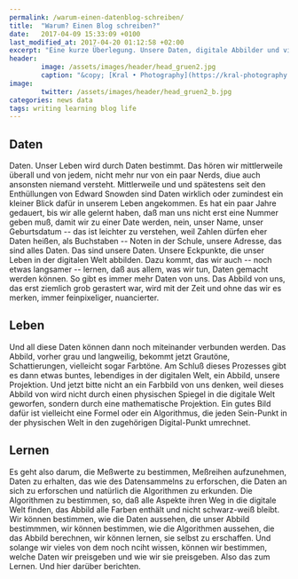 ```yaml
---
permalink: /warum-einen-datenblog-schreiben/
title:  "Warum? Einen Blog schreiben?"
date:   2017-04-09 15:33:09 +0100
last_modified_at: 2017-04-20 01:12:58 +02:00 
excerpt: "Eine kurze Überlegung. Unsere Daten, digitale Abbilder und viel zu lernen. Und hier darüber schreiben."
header:
        image: /assets/images/header/head_gruen2.jpg
        caption: "&copy; [Kral • Photography](https://kral-photography.com)"
image:
        twitter: /assets/images/header/head_gruen2_b.jpg
categories: news data
tags: writing learning blog life
---
```


## Daten

Daten. Unser Leben wird durch Daten bestimmt. Das hören wir mittlerweile überall und von jedem, nicht mehr nur von ein paar Nerds, diue auch ansonsten niemand versteht. Mittlerweile und und spätestens seit den Enthüllungen von Edward Snowden sind Daten wirklich oder zumindest ein kleiner Blick dafür in unserem Leben angekommen. Es hat ein paar Jahre gedauert, bis wir alle gelernt haben, daß man uns nicht erst eine Nummer geben muß, damit wir zu einer Date werden, nein, unser Name, unser Geburtsdatum -- das ist leichter zu verstehen, weil Zahlen dürfen eher Daten heißen, als Buchstaben -- Noten in der Schule, unsere Adresse, das sind alles Daten. Das sind unsere Daten. Unsere Eckpunkte, die unser Leben in der digitalen Welt abbilden. 
Dazu kommt, das wir auch -- noch etwas langsamer -- lernen, daß aus allem, was wir tun, Daten gemacht werden können. So gibt es immer mehr Daten von uns. Das Abbild von uns, das erst ziemlich grob gerastert war, wird mit der Zeit und ohne das wir es merken, immer feinpixeliger, nuancierter.

## Leben

Und all diese Daten können dann noch miteinander verbunden werden. Das Abbild, vorher grau und langweilig, bekommt jetzt Grautöne, Schattierungen, vielleicht sogar Farbtöne. Am Schluß dieses Prozesses gibt es dann etwas buntes, lebendiges in der digitalen Welt, ein Abbild, unsere Projektion. Und jetzt bitte nicht an ein Farbbild von uns denken, weil dieses Abbild von wird nicht durch einen physischen Spiegel in die digitale Welt geworfen, sondern durch eine mathematische Projektion. Ein gutes Bild dafür ist vielleicht eine Formel oder ein Algorithmus, die jeden Sein-Punkt in der physischen Welt in den zugehörigen Digital-Punkt umrechnet.

## Lernen

Es geht also darum, die Meßwerte zu bestimmen, Meßreihen aufzunehmen, Daten zu erhalten, das wie des Datensammelns zu erforschen, die Daten an sich zu erforschen und natürlich die Algorithmen zu erkunden. Die Algorithmen zu bestimmen, so, daß alle Aspekte ihren Weg in die digitale Welt finden, das Abbild alle Farben enthält und nicht schwarz-weiß bleibt.
Wir können bestimmen, wie die Daten aussehen, die unser Abbild bestimmmen, wir können bestimmen, wie die Algorithmen aussehen, die das Abbild berechnen, wir können lernen, sie selbst zu erschaffen. Und solange wir vieles von dem noch nciht wissen, können wir bestimmen, welche Daten wir preisgeben und wie wir sie preisgeben. 
Also das zum Lernen. Und hier darüber berichten.
